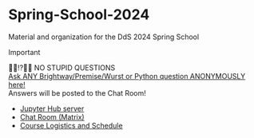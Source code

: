 # Spring-School-2024

Material and organization for the DdS 2024 Spring School

> [!IMPORTANT]
> 🙋‍♀️⁉️🙋‍♂️ NO STUPID QUESTIONS \
> [Ask ANY Brightway/Premise/Wurst or Python question ANONYMOUSLY here!](https://forms.gle/rspm8uFJs8sJ5bZ37) \
> Answers will be posted to the Chat Room!

* [Jupyter Hub server](https://hub.brightway.dev)
* [Chat Room (Matrix)](https://matrix.to/#/#dds-spring-school-quebec-2024:matrix.org)
* [Course Logistics and Schedule](https://docs.google.com/presentation/d/1z3JZPQE9w0Nf2U1CT-5EqsDmDKvJgrcEDx-6g2oJPaQ/edit?usp=sharing)
